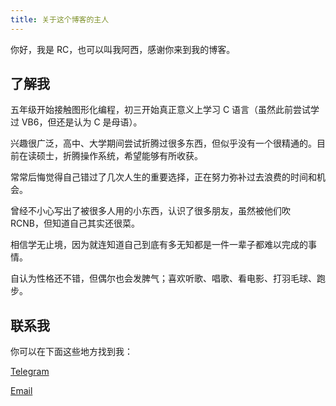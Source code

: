 ```yaml
---
title: 关于这个博客的主人
---
```


你好，我是 RC，也可以叫我阿西，感谢你来到我的博客。

## 了解我

五年级开始接触图形化编程，初三开始真正意义上学习 C 语言（虽然此前尝试学过 VB6，但还是认为 C 是母语）。

兴趣很广泛，高中、大学期间尝试折腾过很多东西，但似乎没有一个很精通的。目前在读硕士，折腾操作系统，希望能够有所收获。

常常后悔觉得自己错过了几次人生的重要选择，正在努力弥补过去浪费的时间和机会。

曾经不小心写出了被很多人用的小东西，认识了很多朋友，虽然被他们吹 RCNB，但知道自己其实还很菜。

相信学无止境，因为就连知道自己到底有多无知都是一件一辈子都难以完成的事情。

自认为性格还不错，但偶尔也会发脾气；喜欢听歌、唱歌、看电影、打羽毛球、跑步。

## 联系我

你可以在下面这些地方找到我：

[Telegram](https://telegram.me/richardchien)

[Email](mailto:richardchienthebest@gmail.com)

